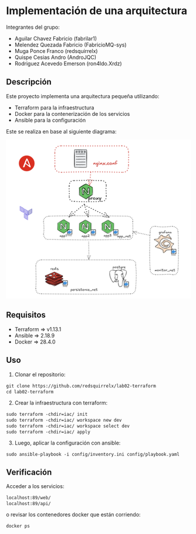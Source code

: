 # Implementación de una arquitectura

Integrantes del grupo:
- Aguilar Chavez Fabricio (fabrilar1)
- Melendez Quezada Fabricio (FabricioMQ-sys)
- Muga Ponce Franco (redsquirrelx)
- Quispe Cesias Andro (AndroJQC)
- Rodriguez Acevedo Emerson (ron4ldo.Xrdz)

## Descripción
Este proyecto implementa una arquitectura pequeña utilizando:
- Terraform para la infraestructura
- Docker para la contenerización de los servicios
- Ansible para la configuración

Este se realiza en base al siguiente diagrama:

![Diagrama de Infraestructura](./docs/image-3.png)

## Requisitos
- Terraform => v1.13.1
- Ansible => 2.18.9
- Docker => 28.4.0

## Uso

1. Clonar el repositorio:

```
git clone https://github.com/redsquirrelx/lab02-terraform
cd lab02-terraform
```

2. Crear la infraestructura con terraform:
```
sudo terraform -chdir=iac/ init
sudo terraform -chdir=iac/ workspace new dev
sudo terraform -chdir=iac/ workspace select dev
sudo terraform -chdir=iac/ apply
```

3. Luego, aplicar la configuración con ansible:
```
sudo ansible-playbook -i config/inventory.ini config/playbook.yaml
```

## Verificación

Acceder a los servicios:
```
localhost:89/web/
localhost:89/api/
```

o revisar los contenedores docker que están corriendo:
```
docker ps
```
